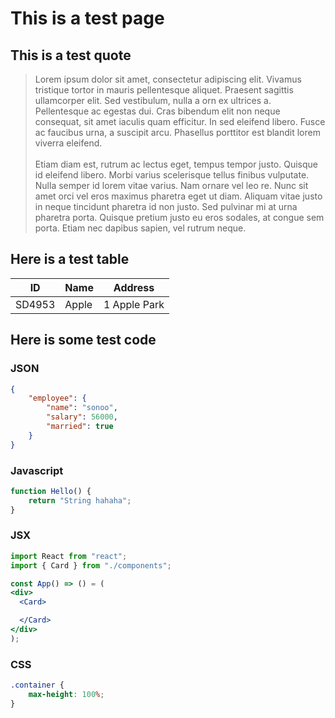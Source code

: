 # This is a test page

## This is a test quote

> Lorem ipsum dolor sit amet, consectetur adipiscing elit. Vivamus tristique tortor in mauris pellentesque aliquet. Praesent sagittis ullamcorper elit. Sed vestibulum, nulla a orn ex ultrices a. Pellentesque ac egestas dui. Cras bibendum elit non neque consequat, sit amet iaculis quam efficitur. In sed eleifend libero. Fusce ac faucibus urna, a suscipit arcu. Phasellus porttitor est blandit lorem viverra eleifend.\
> \
> Etiam diam est, rutrum ac lectus eget, tempus tempor justo. Quisque id eleifend libero. Morbi varius scelerisque tellus finibus vulputate. Nulla semper id lorem vitae varius. Nam ornare vel leo re. Nunc sit amet orci vel eros maximus pharetra eget ut diam. Aliquam vitae justo in neque tincidunt pharetra id non justo. Sed pulvinar mi at urna pharetra porta. Quisque pretium justo eu eros sodales, at congue sem porta. Etiam nec dapibus sapien, vel rutrum neque.

## Here is a test table

| ID     | Name  | Address      |
| ------ | ----- | ------------ |
| SD4953 | Apple | 1 Apple Park |

## Here is some test code

### JSON

```json
{
	"employee": {
		"name": "sonoo",
		"salary": 56000,
		"married": true
	}
}
```

### Javascript

```javascript
function Hello() {
	return "String hahaha";
}
```

### JSX

```jsx
import React from "react";
import { Card } from "./components";

const App() => () = (
<div>
  <Card>

  </Card>
</div>
);
```

### CSS

```css
.container {
	max-height: 100%;
}
```
